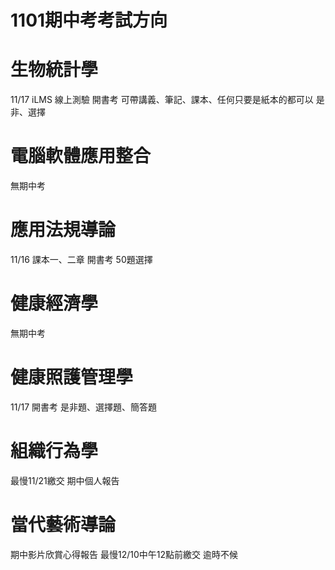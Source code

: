 1101期中考考試方向
===

# 生物統計學
11/17
iLMS 線上測驗
開書考
可帶講義、筆記、課本、任何只要是紙本的都可以
是非、選擇

# 電腦軟體應用整合
無期中考

# 應用法規導論
11/16
課本一、二章
開書考
50題選擇

# 健康經濟學
無期中考

# 健康照護管理學
11/17
開書考
是非題、選擇題、簡答題

# 組織行為學
最慢11/21繳交
期中個人報告

# 當代藝術導論
期中影片欣賞心得報告
最慢12/10中午12點前繳交 逾時不候